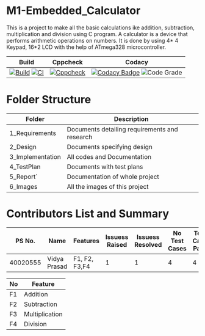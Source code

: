 # M1-Embedded_Calculator

 This is a project to make all the basic calculations ike addition, subtraction, multiplication and division using C program. A calculator is a device that performs arithmetic operations on numbers. It is done by using 4* 4 Keypad, 16*2 LCD with the help of ATmega328 microcontroller.

| Build | Cppcheck | Codacy |
|---|---|---|
|[![Build](https://github.com/VidyaPrasad008/M1-Embedded_ScientificCalculator/actions/workflows/compile.yml/badge.svg?branch=main)](https://github.com/VidyaPrasad008/M1-Embedded_ScientificCalculator/actions/workflows/compile.yml) [![CI](https://github.com/VidyaPrasad008/M1-Embedded_ScientificCalculator/actions/workflows/blank.yml/badge.svg)](https://github.com/VidyaPrasad008/M1-Embedded_ScientificCalculator/actions/workflows/blank.yml) | [![Cppcheck](https://github.com/VidyaPrasad008/M1-Embedded_ScientificCalculator/actions/workflows/cppcheck.yml/badge.svg)](https://github.com/VidyaPrasad008/M1-Embedded_ScientificCalculator/actions/workflows/cppcheck.yml) | [![Codacy Badge](https://app.codacy.com/project/badge/Grade/f62eae8e97814a2fbc703324e69c288f)](https://www.codacy.com/gh/VidyaPrasad008/M1-Embedded_ScientificCalculator/dashboard?utm_source=github.com&amp;utm_medium=referral&amp;utm_content=VidyaPrasad008/M1-Embedded_ScientificCalculator&amp;utm_campaign=Badge_Grade) ![Code Grade](https://api.codiga.io/project/29911/status/svg)|


# Folder Structure
| Folder | Description |
|---|---|
| 1_Requirements | Documents detailing requirements and research |
| 2_Design | Documents specifying design |
| 3_Implementation | All codes and Documentation |
| 4_TestPlan | Documents with test plans |
| 5_Report` | Documentation of whole project |
| 6_Images | All the images of this project |

# Contributors List and Summary
| PS No. | Name | Features | Issuess Raised | Issuess Resolved | No Test Cases | Test Case Pass |
|---|---|---|---|---|---|---|
| 40020555 |Vidya Prasad| F1, F2, F3,F4 | 1 | 1 | 4 | 4 |

| No | Feature |
|---|---|
| F1 | Addition |
| F2 | Subtraction |
| F3 | Multiplication |
| F4 | Division |

